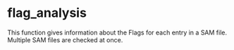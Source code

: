 # flag_analysis
This function gives information about the Flags for each entry in a SAM file. Multiple SAM files are checked at once.
